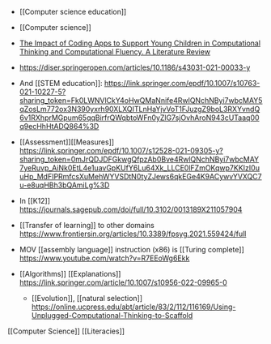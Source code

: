   - [[Computer science education]]
  - [[Computer science]]

  - [The Impact of Coding Apps to Support Young Children in
    Computational Thinking and Computational Fluency. A Literature
    Review](https://www.frontiersin.org/articles/10.3389/feduc.2021.657895/full)
  - https://diser.springeropen.com/articles/10.1186/s43031-021-00033-y

  - And [[STEM education]]:
    https://link.springer.com/epdf/10.1007/s10763-021-10227-5?sharing_token=Fk0LWNVlCkY4oHwQMaNnife4RwlQNchNByi7wbcMAY5qZosLm772ox3N390yxrh90XLXQITLnHaYjvVoT1FJuzgZ9boL3RXYvndQ6v1RXhprMGpum65qqBirfrQWqbtoWFn0yZlG7sjOvhAroN943cUTaaq00q9ecHhHtADQ864%3D

  - [[Assessment]][[Measures]]
    https://link.springer.com/epdf/10.1007/s12528-021-09305-y?sharing_token=0mJrQDJDFGkwgQfpzAb0Bve4RwlQNchNByi7wbcMAY7yeRuvp_AiNk0EtL4e1uavGpKUfY6Lu64Xk_LLCE0lFZmOKqwp7KKIzI0uuHp_MdFIPRmfcsXuMehWYVSDtN0tyZJews6qkEGe4K9ACywvYVXQC7u-e8uqHBh3bQAmiLg%3D

  - In [[K12]]
    https://journals.sagepub.com/doi/full/10.3102/0013189X211057904

  - [[Transfer of learning]] to other
    domains
    https://www.frontiersin.org/articles/10.3389/fpsyg.2021.559424/full

  - MOV [[assembly language]] instruction
    (x86) is [[Turing complete]]
    https://www.youtube.com/watch?v=R7EEoWg6Ekk

  - [[Algorithms]]
    [[Explanations]]
    https://link.springer.com/article/10.1007/s10956-022-09965-0
      - [[Evolution]],  [[natural     selection]]
        https://online.ucpress.edu/abt/article/83/2/112/116169/Using-Unplugged-Computational-Thinking-to-Scaffold

[[Computer Science]]
[[Literacies]]